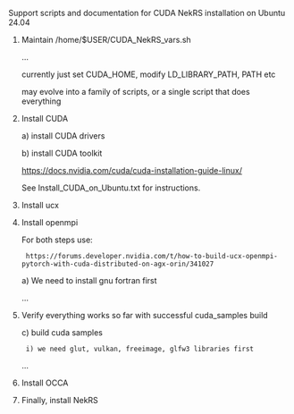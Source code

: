 Support scripts and documentation for CUDA NekRS installation on Ubuntu 24.04

1) Maintain /home/$USER/CUDA_NekRS_vars.sh

    ... 
    
    currently just set CUDA_HOME, modify LD_LIBRARY_PATH, PATH etc

    may evolve into a family of scripts, or a single script that does everything

2) Install CUDA

    a) install CUDA drivers

    b) install CUDA toolkit

    https://docs.nvidia.com/cuda/cuda-installation-guide-linux/

    See Install_CUDA_on_Ubuntu.txt for instructions.

3) Install ucx

4) Install openmpi

    For both steps use:

        https://forums.developer.nvidia.com/t/how-to-build-ucx-openmpi-pytorch-with-cuda-distributed-on-agx-orin/341027


    a) We need to install gnu fortran first

    ...

5) Verify everything works so far with successful cuda_samples build

    c) build cuda samples
        
        i) we need glut, vulkan, freeimage, glfw3 libraries first

    ...

6) Install OCCA


7) Finally, install NekRS

